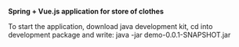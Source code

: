 <b><b2>Spring + Vue.js application for store of clothes</b2></b>
<p>To start the application, download java development kit, 
cd into development package and write: java -jar demo-0.0.1-SNAPSHOT.jar</p>
